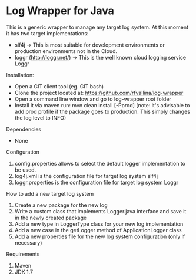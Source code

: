 Log Wrapper for Java
====================

This is a generic wrapper to manage any target log system. At this moment it has two target implementations:
- slf4j -> This is most suitable for development environments or production environments not in the Cloud.
- loggr (http://loggr.net/) -> This is the well known cloud logging service Loggr

Installation:
  - Open a GIT client tool (eg. GIT bash)  
  - Clone the project located at: https://github.com/rfvallina/log-wrapper
  - Open a command line window and go to log-wrapper root folder
  - Install it via maven run:  mvn clean install [-Pprod]   (note: it's advisable to add prod profile if the package goes to production. 
  This simply changes the log level to INFO)
 
Dependencies
  - None

Configuration
  1. config.properties allows to select the default logger implementation to be used.
  2. log4j.xml is the configuration file for target log system slf4j
  3. loggr.properties is the configuration file for target log system Loggr
  
How to add a new target log system
  1. Create a new package for the new log
  2. Write a custom class that implements Logger.java interface and save it in the newly created package
  3. Add a new type in LoggerType class for your new log implementation
  4. Add a new case in the getLogger method of ApplicationLogger class
  5. Add a new properties file for the new log system configuration (only if necessary)
  
Requirements
  1. Maven
  2. JDK 1.7
 
  

  


